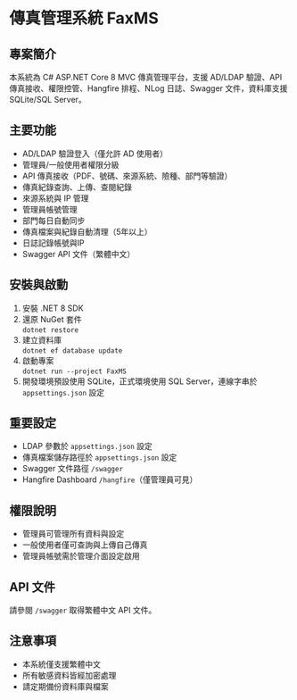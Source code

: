 # 傳真管理系統 FaxMS

## 專案簡介
本系統為 C# ASP.NET Core 8 MVC 傳真管理平台，支援 AD/LDAP 驗證、API 傳真接收、權限控管、Hangfire 排程、NLog 日誌、Swagger 文件，資料庫支援 SQLite/SQL Server。

## 主要功能
- AD/LDAP 驗證登入（僅允許 AD 使用者）
- 管理員/一般使用者權限分級
- API 傳真接收（PDF、號碼、來源系統、險種、部門等驗證）
- 傳真紀錄查詢、上傳、查閱紀錄
- 來源系統與 IP 管理
- 管理員帳號管理
- 部門每日自動同步
- 傳真檔案與紀錄自動清理（5年以上）
- 日誌記錄帳號與IP
- Swagger API 文件（繁體中文）

## 安裝與啟動
1. 安裝 .NET 8 SDK
2. 還原 NuGet 套件  
   `dotnet restore`
3. 建立資料庫  
   `dotnet ef database update`
4. 啟動專案  
   `dotnet run --project FaxMS`
5. 開發環境預設使用 SQLite，正式環境使用 SQL Server，連線字串於 `appsettings.json` 設定

## 重要設定
- LDAP 參數於 `appsettings.json` 設定
- 傳真檔案儲存路徑於 `appsettings.json` 設定
- Swagger 文件路徑 `/swagger`
- Hangfire Dashboard `/hangfire`（僅管理員可見）

## 權限說明
- 管理員可管理所有資料與設定
- 一般使用者僅可查詢與上傳自己傳真
- 管理員帳號需於管理介面設定啟用

## API 文件
請參閱 `/swagger` 取得繁體中文 API 文件。

## 注意事項
- 本系統僅支援繁體中文
- 所有敏感資料皆經加密處理
- 請定期備份資料庫與檔案
